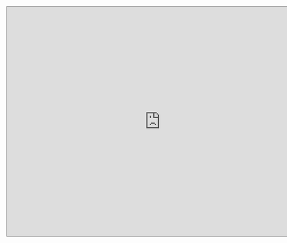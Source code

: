 <iframe src="https://calendar.google.com/calendar/embed?height=600&amp;wkst=1&amp;bgcolor=%23616161&amp;ctz=America%2FNew_York&amp;src=c2FtZWxhd3JlbmNlLmNvbV9zcG92dHU2NGJxMGNnNTI5dnVmbGZjdTBoa0Bncm91cC5jYWxlbmRhci5nb29nbGUuY29t&amp;color=%23A79B8E" style="border:solid 1px #777" width="800" height="600" frameborder="0" scrolling="no"></iframe>